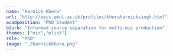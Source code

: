 ```yaml
---
name: "Harnick Khera"
url: "http://eecs.qmul.ac.uk/profiles/kheraharnicksingh.html"
acadposition: "PhD Student"
blurb: "Informed source separation for multi-mic production"
themes: ["mir","mlist"]
role: "PhD"
image: "./harnickkhera.png"
---
```

